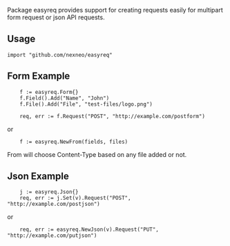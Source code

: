 Package easyreq provides support for creating requests easily for multipart form request or json API requests.

Usage
-----

    import "github.com/nexneo/easyreq"

Form Example
------------

 		f := easyreq.Form{}
 		f.Field().Add("Name", "John")
 		f.File().Add("File", "test-files/logo.png")

 		req, err := f.Request("POST", "http://example.com/postform")
 
 or
 
		f := easyreq.NewFrom(fields, files)

 From will choose Content-Type based on any file added or not.

Json Example
------------
 
		j := easyreq.Json{}
 		req, err := j.Set(v).Request("POST", "http://example.com/postjson")
 
 or
 
 		req, err := easyreq.NewJson(v).Request("PUT", "http://example.com/putjson")
